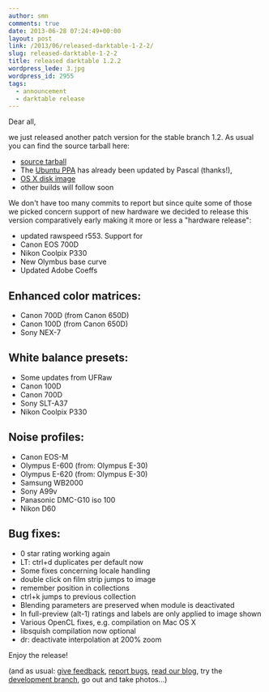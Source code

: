 ```yaml
---
author: smn
comments: true
date: 2013-06-28 07:24:49+00:00
layout: post
link: /2013/06/released-darktable-1-2-2/
slug: released-darktable-1-2-2
title: released darktable 1.2.2
wordpress_lede: 3.jpg
wordpress_id: 2955
tags:
  - announcement
  - darktable release
---
```

Dear all,

we just released another patch version for the stable branch 1.2. As usual you can find the source tarball here:

* [source tarball](https://sourceforge.net/projects/darktable/files/darktable/1.2/darktable-1.2.2.tar.xz/download)
* The [Ubuntu PPA](https://launchpad.net/~pmjdebruijn/+archive/darktable-release) has already been updated by Pascal (thanks!),
* [OS X disk image](https://sourceforge.net/projects/darktable/files/darktable/1.2/darktable-1.2.2.dmg/download)
* other builds will follow soon

We don't have too many commits to report but since quite some of those we picked concern support of new hardware we decided to release this version comparatively early making it more or less a "hardware release":

* updated rawspeed r553. Support for
* Canon EOS 700D
* Nikon Coolpix P330
* New Olymbus base curve
* Updated Adobe Coeffs

## Enhanced color matrices:

* Canon 700D (from Canon 650D)
* Canon 100D (from Canon 650D)
* Sony NEX-7

## White balance presets:

* Some updates from UFRaw
* Canon 100D
* Canon 700D
* Sony SLT-A37
* Nikon Coolpix P330

## Noise profiles:

* Canon EOS-M
* Olympus E-600 (from: Olympus E-30)
* Olympus E-620 (from: Olympus E-30)
* Samsung WB2000
* Sony A99v
* Panasonic DMC-G10 iso 100
* Nikon D60

## Bug fixes:

* 0 star rating working again
* LT: ctrl+d duplicates per default now
* Some fixes concerning locale handling
* double click on film strip jumps to image
* remember position in collections
* ctrl+k jumps to previous collection
* Blending parameters are preserved when module is deactivated
* In full-preview (alt-1) ratings and labels are only applied to image shown
* Various OpenCL fixes, e.g. compilation on Mac OS X
* libsquish compilation now optional
* dr: deactivate interpolation at 200% zoom

Enjoy the release!

(and as usual: [give feedback](/contact/), [report bugs](https://darktable.org/redmine/projects/darktable/issues), [read our blog](/blog/), try the [development branch](https://github.com/darktable-org/darktable/commits/master), go out and take photos...)
